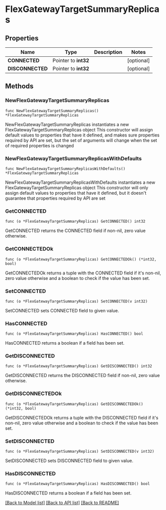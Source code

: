 # FlexGatewayTargetSummaryReplicas

## Properties

Name | Type | Description | Notes
------------ | ------------- | ------------- | -------------
**CONNECTED** | Pointer to **int32** |  | [optional] 
**DISCONNECTED** | Pointer to **int32** |  | [optional] 

## Methods

### NewFlexGatewayTargetSummaryReplicas

`func NewFlexGatewayTargetSummaryReplicas() *FlexGatewayTargetSummaryReplicas`

NewFlexGatewayTargetSummaryReplicas instantiates a new FlexGatewayTargetSummaryReplicas object
This constructor will assign default values to properties that have it defined,
and makes sure properties required by API are set, but the set of arguments
will change when the set of required properties is changed

### NewFlexGatewayTargetSummaryReplicasWithDefaults

`func NewFlexGatewayTargetSummaryReplicasWithDefaults() *FlexGatewayTargetSummaryReplicas`

NewFlexGatewayTargetSummaryReplicasWithDefaults instantiates a new FlexGatewayTargetSummaryReplicas object
This constructor will only assign default values to properties that have it defined,
but it doesn't guarantee that properties required by API are set

### GetCONNECTED

`func (o *FlexGatewayTargetSummaryReplicas) GetCONNECTED() int32`

GetCONNECTED returns the CONNECTED field if non-nil, zero value otherwise.

### GetCONNECTEDOk

`func (o *FlexGatewayTargetSummaryReplicas) GetCONNECTEDOk() (*int32, bool)`

GetCONNECTEDOk returns a tuple with the CONNECTED field if it's non-nil, zero value otherwise
and a boolean to check if the value has been set.

### SetCONNECTED

`func (o *FlexGatewayTargetSummaryReplicas) SetCONNECTED(v int32)`

SetCONNECTED sets CONNECTED field to given value.

### HasCONNECTED

`func (o *FlexGatewayTargetSummaryReplicas) HasCONNECTED() bool`

HasCONNECTED returns a boolean if a field has been set.

### GetDISCONNECTED

`func (o *FlexGatewayTargetSummaryReplicas) GetDISCONNECTED() int32`

GetDISCONNECTED returns the DISCONNECTED field if non-nil, zero value otherwise.

### GetDISCONNECTEDOk

`func (o *FlexGatewayTargetSummaryReplicas) GetDISCONNECTEDOk() (*int32, bool)`

GetDISCONNECTEDOk returns a tuple with the DISCONNECTED field if it's non-nil, zero value otherwise
and a boolean to check if the value has been set.

### SetDISCONNECTED

`func (o *FlexGatewayTargetSummaryReplicas) SetDISCONNECTED(v int32)`

SetDISCONNECTED sets DISCONNECTED field to given value.

### HasDISCONNECTED

`func (o *FlexGatewayTargetSummaryReplicas) HasDISCONNECTED() bool`

HasDISCONNECTED returns a boolean if a field has been set.


[[Back to Model list]](../README.md#documentation-for-models) [[Back to API list]](../README.md#documentation-for-api-endpoints) [[Back to README]](../README.md)


